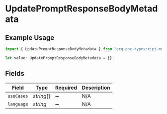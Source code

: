 # UpdatePromptResponseBodyMetadata

## Example Usage

```typescript
import { UpdatePromptResponseBodyMetadata } from "orq-poc-typescript-multi-env-version/models/operations";

let value: UpdatePromptResponseBodyMetadata = {};
```

## Fields

| Field              | Type               | Required           | Description        |
| ------------------ | ------------------ | ------------------ | ------------------ |
| `useCases`         | *string*[]         | :heavy_minus_sign: | N/A                |
| `language`         | *string*           | :heavy_minus_sign: | N/A                |
